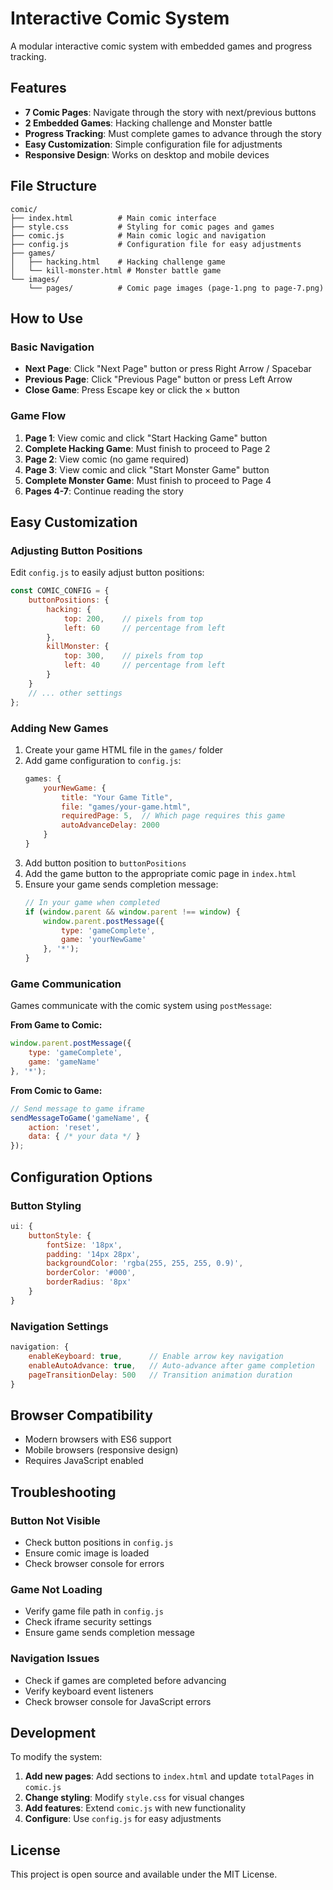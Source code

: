 # Interactive Comic System

A modular interactive comic system with embedded games and progress tracking.

## Features

- **7 Comic Pages**: Navigate through the story with next/previous buttons
- **2 Embedded Games**: Hacking challenge and Monster battle
- **Progress Tracking**: Must complete games to advance through the story
- **Easy Customization**: Simple configuration file for adjustments
- **Responsive Design**: Works on desktop and mobile devices

## File Structure

```
comic/
├── index.html          # Main comic interface
├── style.css           # Styling for comic pages and games
├── comic.js            # Main comic logic and navigation
├── config.js           # Configuration file for easy adjustments
├── games/
│   ├── hacking.html    # Hacking challenge game
│   └── kill-monster.html # Monster battle game
└── images/
    └── pages/          # Comic page images (page-1.png to page-7.png)
```

## How to Use

### Basic Navigation
- **Next Page**: Click "Next Page" button or press Right Arrow / Spacebar
- **Previous Page**: Click "Previous Page" button or press Left Arrow
- **Close Game**: Press Escape key or click the × button

### Game Flow
1. **Page 1**: View comic and click "Start Hacking Game" button
2. **Complete Hacking Game**: Must finish to proceed to Page 2
3. **Page 2**: View comic (no game required)
4. **Page 3**: View comic and click "Start Monster Game" button
5. **Complete Monster Game**: Must finish to proceed to Page 4
6. **Pages 4-7**: Continue reading the story

## Easy Customization

### Adjusting Button Positions

Edit `config.js` to easily adjust button positions:

```javascript
const COMIC_CONFIG = {
    buttonPositions: {
        hacking: {
            top: 200,    // pixels from top
            left: 60     // percentage from left
        },
        killMonster: {
            top: 300,    // pixels from top
            left: 40     // percentage from left
        }
    }
    // ... other settings
};
```

### Adding New Games

1. Create your game HTML file in the `games/` folder
2. Add game configuration to `config.js`:
   ```javascript
   games: {
       yourNewGame: {
           title: "Your Game Title",
           file: "games/your-game.html",
           requiredPage: 5,  // Which page requires this game
           autoAdvanceDelay: 2000
       }
   }
   ```
3. Add button position to `buttonPositions`
4. Add the game button to the appropriate comic page in `index.html`
5. Ensure your game sends completion message:
   ```javascript
   // In your game when completed
   if (window.parent && window.parent !== window) {
       window.parent.postMessage({
           type: 'gameComplete',
           game: 'yourNewGame'
       }, '*');
   }
   ```

### Game Communication

Games communicate with the comic system using `postMessage`:

**From Game to Comic:**
```javascript
window.parent.postMessage({
    type: 'gameComplete',
    game: 'gameName'
}, '*');
```

**From Comic to Game:**
```javascript
// Send message to game iframe
sendMessageToGame('gameName', {
    action: 'reset',
    data: { /* your data */ }
});
```

## Configuration Options

### Button Styling
```javascript
ui: {
    buttonStyle: {
        fontSize: '18px',
        padding: '14px 28px',
        backgroundColor: 'rgba(255, 255, 255, 0.9)',
        borderColor: '#000',
        borderRadius: '8px'
    }
}
```

### Navigation Settings
```javascript
navigation: {
    enableKeyboard: true,      // Enable arrow key navigation
    enableAutoAdvance: true,   // Auto-advance after game completion
    pageTransitionDelay: 500   // Transition animation duration
}
```

## Browser Compatibility

- Modern browsers with ES6 support
- Mobile browsers (responsive design)
- Requires JavaScript enabled

## Troubleshooting

### Button Not Visible
- Check button positions in `config.js`
- Ensure comic image is loaded
- Check browser console for errors

### Game Not Loading
- Verify game file path in `config.js`
- Check iframe security settings
- Ensure game sends completion message

### Navigation Issues
- Check if games are completed before advancing
- Verify keyboard event listeners
- Check browser console for JavaScript errors

## Development

To modify the system:

1. **Add new pages**: Add sections to `index.html` and update `totalPages` in `comic.js`
2. **Change styling**: Modify `style.css` for visual changes
3. **Add features**: Extend `comic.js` with new functionality
4. **Configure**: Use `config.js` for easy adjustments

## License

This project is open source and available under the MIT License. 